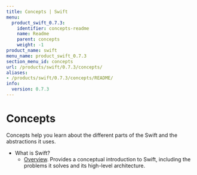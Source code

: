 ```yaml
---
title: Concepts | Swift
menu:
  product_swift_0.7.3:
    identifier: concepts-readme
    name: Readme
    parent: concepts
    weight: -1
product_name: swift
menu_name: product_swift_0.7.3
section_menu_id: concepts
url: /products/swift/0.7.3/concepts/
aliases:
- /products/swift/0.7.3/concepts/README/
info:
  version: 0.7.3
---
```


# Concepts

Concepts help you learn about the different parts of the Swift and the abstractions it uses.

- What is Swift?
  - [Overview](/products/swift/0.7.3/concepts/what-is-swift/overview). Provides a conceptual introduction to Swift, including the problems it solves and its high-level architecture.
